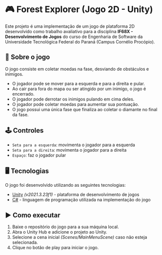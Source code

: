 # 🎮 Forest Explorer (Jogo 2D - Unity)
Este projeto é uma implementação de um jogo de plataforma 2D desenvolvido como trabalho avaliativo para a disciplina **IF68X - Desenvolvimento de Jogos** do curso de Engenharia de Software da Universidade Tecnológica Federal do Paraná (Campus Cornélio Procópio).

## 👾 Sobre o jogo
O jogo consiste em coletar moedas na fase, desviando de obstáculos e inimigos.

- O jogador pode se mover para a esquerda e para a direita e pular.
- Ao cair para fora do mapa ou ser atingido por um inimigo, o jogo é encerrado.
- O jogador pode derrotar os inimigos pulando em cima deles.
- O jogador pode coletar moedas para aumentar sua pontuação.
- O jogo possui uma única fase que finaliza ao coletar o diamante no final da fase.

## 🕹️ Controles
- `Seta para a esquerda`: movimenta o jogador para a esquerda
- `Seta para a direita`: movimenta o jogador para a direita
- `Espaço`: faz o jogador pular

## 🖥️ Tecnologias
O jogo foi desenvolvido utilizando as seguintes tecnologias:

- [Unity](https://unity.com/pt) _(v2021.3.23f1)_ - plataforma de desenvolvimento de jogos
- [C#](https://learn.microsoft.com/en-us/dotnet/csharp/) - linguagem de programação utilizada na implementação do jogo

## ▶️ Como executar
1. Baixe o repositório do jogo para a sua máquina local.
2. Abra o Unity Hub e adicione o projeto ao Unity.
3. Selecione a cena inicial _(Scenes/MainMenuScene)_ caso não esteja selecionada.
4. Clique no botão de play para iniciar o jogo.